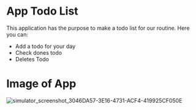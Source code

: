 # App Todo List 

This application has the purpose to make a todo list for our routine. Here you can:

- Add a todo for your day
- Check dones todo
- Deletes Todo

# Image of App

![simulator_screenshot_3046DA57-3E16-4731-ACF4-419925CF050E](https://user-images.githubusercontent.com/82952503/227198358-a1fab82f-5ae3-4405-a0be-13df289133b5.png)
